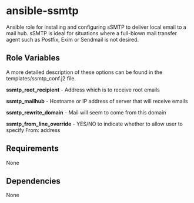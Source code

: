 ansible-ssmtp
=============

Ansible role for installing and configuring sSMTP to deliver local email to a
mail hub. sSMTP is ideal for situations where a full-blown mail transfer agent
such as Postfix, Exim or Sendmail is not desired.

Role Variables
--------------

A more detailed description of these options can be found in the
templates/ssmtp_conf.j2 file.

  **ssmtp_root_recipient** - Address which is to receive root emails

  **ssmtp_mailhub** - Hostname or IP address of server that will receive emails

  **ssmtp_rewrite_domain** - Mail will seem to come from this domain

  **ssmtp_from_line_override** - YES/NO to indicate whether to allow user to specify From: address


Requirements
-----------

None

Dependencies
-----------

None



